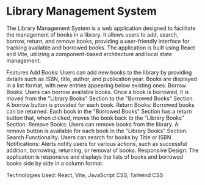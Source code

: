 ﻿# Library Management System

The Library Management System is a web application designed to facilitate the management of books in a library. It allows users to add, search, borrow, return, and remove books, providing a user-friendly interface for tracking available and borrowed books. The application is built using React and Vite, utilizing a component-based architecture and local state management.

Features
Add Books: Users can add new books to the library by providing details such as ISBN, title, author, and publication year. Books are displayed in a list format, with new entries appearing below existing ones.
Borrow Books: Users can borrow available books. Once a book is borrowed, it is moved from the "Library Books" Section to the "Borrowed Books" Section. A borrow button is provided for each book.
Return Books: Borrowed books can be returned. Each book in the "Borrowed Books" Section has a return button that, when clicked, moves the book back to the "Library Books" Section.
Remove Books: Users can remove books from the library. A remove button is available for each book in the "Library Books" Section.
Search Functionality: Users can search for books by Title or ISBN.
Notifications: Alerts notify users for various actions, such as successful addition, borrowing, returning, or removal of books.
Responsive Design: The application is responsive and displays the lists of books and borrowed books side by side in a column format.

Technologies Used:
React, Vite, JavaScript
CSS, Tailwind CSS
